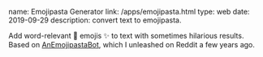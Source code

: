 name: Emojipasta Generator
link: /apps/emojipasta.html
type: web
date: 2019-09-29
description: convert text to emojipasta.

Add word-relevant 🤖 emojis ✨ to text with sometimes hilarious results. Based on [AnEmojipastaBot](https://github.com/Kevinpgalligan/EmojipastaBot), which I unleashed on Reddit a few years ago.
